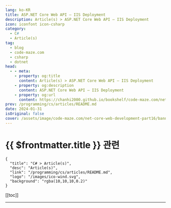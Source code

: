 ```yaml
---
lang: ko-KR
title: ASP.NET Core Web API – IIS Deployment
description: Article(s) > ASP.NET Core Web API – IIS Deployment
icon: iconfont icon-csharp
category: 
  - C#
  - Article(s)
tag: 
  - blog
  - code-maze.com
  - csharp
  - dotnet
head:  
  - - meta:
    - property: og:title
      content: Article(s) > ASP.NET Core Web API – IIS Deployment
    - property: og:description
      content: ASP.NET Core Web API – IIS Deployment
    - property: og:url
      content: https://chanhi2000.github.io/bookshelf/code-maze.com/net-core-web-development-part16.html
prev: /programming/cs/articles/README.md
date: 2024-01-31
isOriginal: false
cover: /assets/image/code-maze.com/net-core-web-development-part16/banner.png
---
```


# {{ $frontmatter.title }} 관련

```component VPCard
{
  "title": "C# > Article(s)",
  "desc": "Article(s)",
  "link": "/programming/cs/articles/README.md",
  "logo": "/images/ico-wind.svg",
  "background": "rgba(10,10,10,0.2)"
}
```

[[toc]]

---

<SiteInfo
  name="ASP.NET Core Web API – IIS Deployment"
  desc="In this post: IIS Deployment, we are going to deploy our .NET Core and Angular application to the IIS server. We will go through all the needed steps."
  url="https://code-maze.com/net-core-web-development-part16/"
  logo="/assets/image/code-maze.com/favicon.png"
  preview="/assets/image/code-maze.com/net-core-web-development-part16/banner.png"/>

<!-- TODO: 작성 -->
